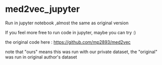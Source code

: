 # med2vec_jupyter
Run in jupyter notebook ,almost the same as original version

If you feel more free to run code in jupyter, maybe you can try :)

the original code here : 
https://github.com/mp2893/med2vec

note that "ours" means this was run with our private dataset,
the "original" was run in original author's dataset
